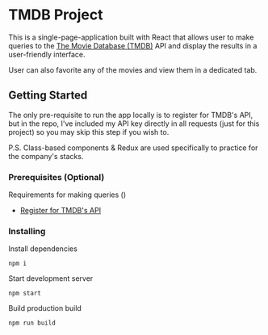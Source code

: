 # TMDB Project

This is a single-page-application built with React that allows user to make queries to the [The Movie Database (TMDB)](https://www.themoviedb.org/) API and display the results in a user-friendly interface. 

User can also favorite any of the movies and view them in a dedicated tab.  


## Getting Started

The only pre-requisite to run the app locally is to register for TMDB's API, but in the repo, I've included my API key directly in all requests (just for this project) so you may skip this step if you wish to. 

P.S. Class-based components & Redux are used specifically to practice for the company's stacks. 

### Prerequisites (Optional)

Requirements for making queries ()
- [Register for TMDB's API](https://www.themoviedb.org/documentation/api)

### Installing

Install dependencies

    npm i 

Start development server 

    npm start


Build production build

    npm run build


